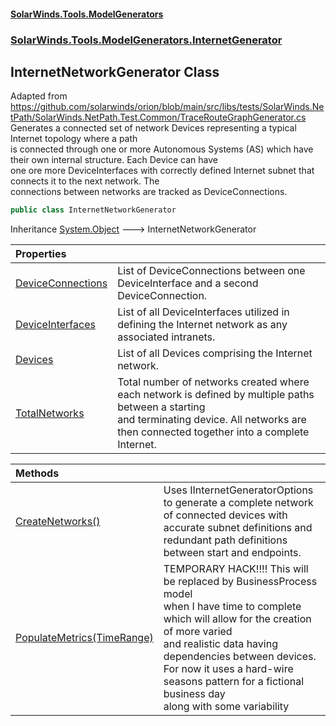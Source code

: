 #### [SolarWinds.Tools.ModelGenerators](index.md 'index')
### [SolarWinds.Tools.ModelGenerators.InternetGenerator](index.md#SolarWinds.Tools.ModelGenerators.InternetGenerator 'SolarWinds.Tools.ModelGenerators.InternetGenerator')

## InternetNetworkGenerator Class

Adapted from  
https://github.com/solarwinds/orion/blob/main/src/libs/tests/SolarWinds.NetPath/SolarWinds.NetPath.Test.Common/TraceRouteGraphGenerator.cs  
Generates a connected set of network Devices representing a typical Internet topology where a path  
is connected through one or more Autonomous Systems (AS) which have their own internal structure. Each Device can have  
one ore more DeviceInterfaces with correctly defined Internet subnet that connects it to  the next network. The  
connections between networks are tracked as DeviceConnections.

```csharp
public class InternetNetworkGenerator
```

Inheritance [System.Object](https://docs.microsoft.com/en-us/dotnet/api/System.Object 'System.Object') &#129106; InternetNetworkGenerator

| Properties | |
| :--- | :--- |
| [DeviceConnections](InternetNetworkGenerator.DeviceConnections.md 'SolarWinds.Tools.ModelGenerators.InternetGenerator.InternetNetworkGenerator.DeviceConnections') | List of DeviceConnections between one DeviceInterface and a second DeviceConnection. |
| [DeviceInterfaces](InternetNetworkGenerator.DeviceInterfaces.md 'SolarWinds.Tools.ModelGenerators.InternetGenerator.InternetNetworkGenerator.DeviceInterfaces') | List of all DeviceInterfaces utilized in defining the Internet network as any associated intranets. |
| [Devices](InternetNetworkGenerator.Devices.md 'SolarWinds.Tools.ModelGenerators.InternetGenerator.InternetNetworkGenerator.Devices') | List of all Devices comprising the Internet network. |
| [TotalNetworks](InternetNetworkGenerator.TotalNetworks.md 'SolarWinds.Tools.ModelGenerators.InternetGenerator.InternetNetworkGenerator.TotalNetworks') | Total number of networks created where each network is defined by multiple paths between a starting<br/>and terminating device. All networks are then connected together into a complete Internet. |

| Methods | |
| :--- | :--- |
| [CreateNetworks()](InternetNetworkGenerator.CreateNetworks().md 'SolarWinds.Tools.ModelGenerators.InternetGenerator.InternetNetworkGenerator.CreateNetworks()') | Uses IInternetGeneratorOptions to generate a complete network of connected devices with accurate subnet definitions and<br/>redundant path definitions between start and endpoints. |
| [PopulateMetrics(TimeRange)](InternetNetworkGenerator.PopulateMetrics(TimeRange).md 'SolarWinds.Tools.ModelGenerators.InternetGenerator.InternetNetworkGenerator.PopulateMetrics(SolarWinds.Tools.ModelGenerators.Metrics.TimeRange)') | TEMPORARY HACK!!!! This will be replaced by BusinessProcess model<br/>when I have time to complete which will allow for the creation of more varied<br/>and realistic data having dependencies between devices.<br/>For now it uses a hard-wire seasons pattern for a fictional business day<br/>along with some variability |
